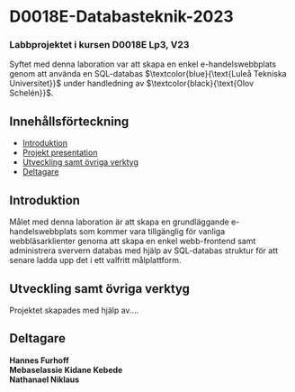 # D0018E-Databasteknik-2023

### Labbprojektet i kursen D0018E Lp3, V23

Syftet med denna laboration var att skapa en enkel e-handelswebbplats genom att använda en SQL-databas $\textcolor{blue}{\text{Luleå Tekniska Universitet}}$ under handledning av $\textcolor{black}{\text{Olov Schelén}}$.

## Innehållsförteckning

* [Introduktion](#introduktion)
* [Projekt presentation](#projektpresentation)
* [Utveckling samt övriga verktyg](#utvecklingsamtövrigaverktyg)
* [Deltagare](#deltagare)


## Introduktion

Målet med denna laboration är att skapa en grundläggande e-handelswebbplats som kommer vara tillgänglig för vanliga webbläsarklienter genoma att skapa en enkel webb-frontend samt administrera sververn databas med hjälp av SQL-databas struktur för att senare ladda upp det i ett valfritt målplattform. 



## Utveckling samt övriga verktyg

Projektet skapades med hjälp av....


## Deltagare

**Hannes Furhoff** <br>
**Mebaselassie Kidane Kebede** <br/>
**Nathanael Niklaus** <br>
